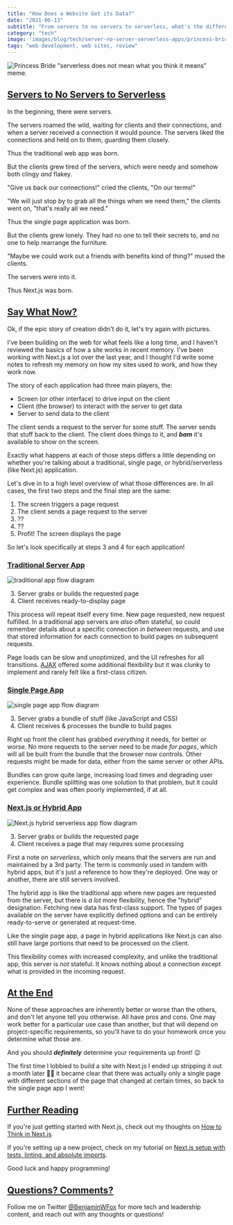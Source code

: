 ```yaml
---
title: "How Does a Website Get its Data?"
date: "2021-06-13"
subtitle: "From servers to no servers to serverless, what's the difference and how does it impact how the client gets data?"
category: "tech"
image: 'images/blog/tech/server-no-server-serverless-apps/princess-bride-serverless-meme.jpg'
tags: "web development, web sites, review"
---
```


![Princess Bride "serverless does not mean what you think it means" meme.](/public/images/blog/tech/server-no-server-serverless-apps/princess-bride-serverless-meme.jpg)

## [Servers to No Servers to Serverless](#servers-to-no-servers-to-serverless)

In the beginning, there were servers.

The servers roamed the wild, waiting for clients and their connections, and when a server received a connection it would pounce. The servers liked the connections and held on to them, guarding them closely.

Thus the traditional web app was born.

But the clients grew tired of the servers, which were needy and somehow both clingy *and* flakey.

"Give us back our connections!" cried the clients, "On our terms!"

"We will just stop by to grab all the things when we need them," the clients went on, "that's really all we need."

Thus the single page application was born.

But the clients grew lonely. They had no one to tell their secrets to, and no one to help rearrange the furniture.

"Maybe we could work out a friends with benefits kind of thing?" mused the clients.

The servers were into it.

Thus Next.js was born.

## [Say What Now?](#say-what-now)

Ok, if the epic story of creation didn't do it, let's try again with pictures.

I've been building on the web for what feels like a long time, and I haven't reviewed the basics of how a site works in recent memory. I've been working with Next.js a lot over the last year, and I thought I'd write some notes to refresh my memory on how my sites used to work, and how they work now.

The story of each application had three main players, the:
- Screen (or other interface) to drive input on the client
- Client (the browser) to interact with the server to get data
- Server to send data to the client

The client sends a request to the server for some stuff. The server sends that stuff back to the client. The client does things to it, and ***bam*** it's available to show on the screen.

Exactly what happens at each of those steps differs a little depending on whether you're talking about a traditional, single page, or hybrid/serverless (like Next.js) application.

Let's dive in to a high level overview of what those differences are. In all cases, the first two steps and the final step are the same:

1. The screen triggers a page request
2. The client sends a page request to the server
3. ??
4. ??
5. Profit! The screen displays the page

So let's look specifically at steps 3 and 4 for each application!

### [Traditional Server App](#traditional-server-app)

![traditional app flow diagram](/public/images/blog/tech/server-no-server-serverless-apps/traditional-app.jpg)

3. Server grabs or builds the requested page
4. Client receives ready-to-display page

This process will repeat itself every time. New page requested, new request fulfilled. In a traditional app servers are *also* often stateful, so could remember details about a specific connection *in between* requests, and use that stored information for each connection to build pages on subsequent requests.

Page loads can be slow and unoptimized, and the UI refreshes for all transitions. [AJAX](https://en.wikipedia.org/wiki/Ajax_(programming)) offered some additional flexibility but it was clunky to implement and rarely felt like a first-class citizen.

### [Single Page App](#single-page-app)

![single page app flow diagram](/public/images/blog/tech/server-no-server-serverless-apps/single-page-app.jpg)

3. Server grabs a bundle of stuff (like JavaScript and CSS)
4. Client receives & processes the bundle to build pages

Right up front the client has grabbed *everything* it needs, for better or worse. No more requests to the server need to be made *for pages*, which will all be built from the bundle that the browser now controls. Other requests might be made for data, either from the same server or other APIs.

Bundles can grow quite large, increasing load times and degrading user experience. Bundle splitting was one solution to that problem, but it could get complex and was often poorly implemented, if at all.

### [Next.js or Hybrid App](#nextjs-or-hybrid-app)

![Next.js hybrid serverless app flow diagram](/public/images/blog/tech/server-no-server-serverless-apps/hybrid-serverless-app.jpg)

3. Server grabs or builds the requested page
4. Client receives a page that may requires some processing

First a note on *serverless*, which only means that the servers are run and maintained by a 3rd party. The term is commonly used in tandem with hybrid apps, but it's just a reference to how they're deployed. One way or another, there are still servers involved.

The hybrid app is like the traditional app where new pages are requested from the server, but there is *a lot* more flexibility, hence the "hybrid" designation. Fetching new data has first-class support. The types of pages available on the server have explicitly defined options and can be entirely ready-to-serve or generated at request-time. 

Like the single page app, a page in hybrid applications like Next.js can also still have large portions that need to be processed on the client.

This flexibility comes with increased complexity, and unlike the traditional app, this server is *not* stateful. It knows nothing about a connection except what is provided in the incoming request.

## [At the End](#at-the-end)

None of these approaches are inherently better or worse than the others, and don't let anyone tell you otherwise. All have pros and cons. One may work better for a particular use case than another, but that will depend on project-specific requirements, so you'll have to do your homework once you determine what those are.

And you should ***definitely*** determine your requirements up front! 😉

The first time I lobbied to build a site with Next.js I ended up stripping it out a month later 🤦‍♂️ it became clear that there was actually only a single page with different sections of the page that changed at certain times, so back to the single page app I went!

## [Further Reading](#further-reading)

If you're just getting started with Next.js, check out my thoughts on [How to Think in Next.js]().

If you're setting up a new project, check on my tutorial on [Next.js setup with tests, linting, and absolute imports](https://benjaminwfox.com/blog/tech/nextjs-setup-config-testing-linting-absolute-imports).

Good luck and happy programming!

## [Questions? Comments?](#questions-comments)

Follow me on Twitter [@BenjaminWFox](https://twitter.com/BenjaminWFox) for more tech and leadership content, and reach out with any thoughts or questions!
